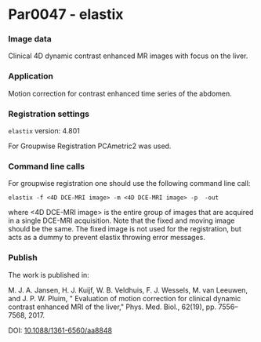 # Par0047 - elastix

###  Image data

Clinical 4D dynamic contrast enhanced MR images with focus on the liver.

###  Application

Motion correction for contrast enhanced time series of the abdomen.

###  Registration settings

`elastix` version: 4.801

For Groupwise Registration PCAmetric2 was used.

###  Command line calls

For groupwise registration one should use the following command line call:


    elastix -f <4D DCE-MRI image> -m <4D DCE-MRI image> -p  -out

where <4D DCE-MRI image> is the entire group of images that are acquired in a single DCE-MRI acquisition. Note that the fixed and moving image should be the same. The fixed image is not used for the registration, but acts as a dummy to prevent elastix throwing error messages.

###  Publish

The work is published in:

M. J. A. Jansen, H. J. Kuijf, W. B. Veldhuis, F. J. Wessels, M. van Leeuwen, and J. P. W. Pluim, " Evaluation of motion correction for clinical dynamic contrast enhanced MRI of the liver," Phys. Med. Biol., 62(19), pp. 7556–7568, 2017.

DOI: [10.1088/1361-6560/aa8848][1]

[1]: https://iopscience.iop.org/article/10.1088/1361-6560/aa8848
